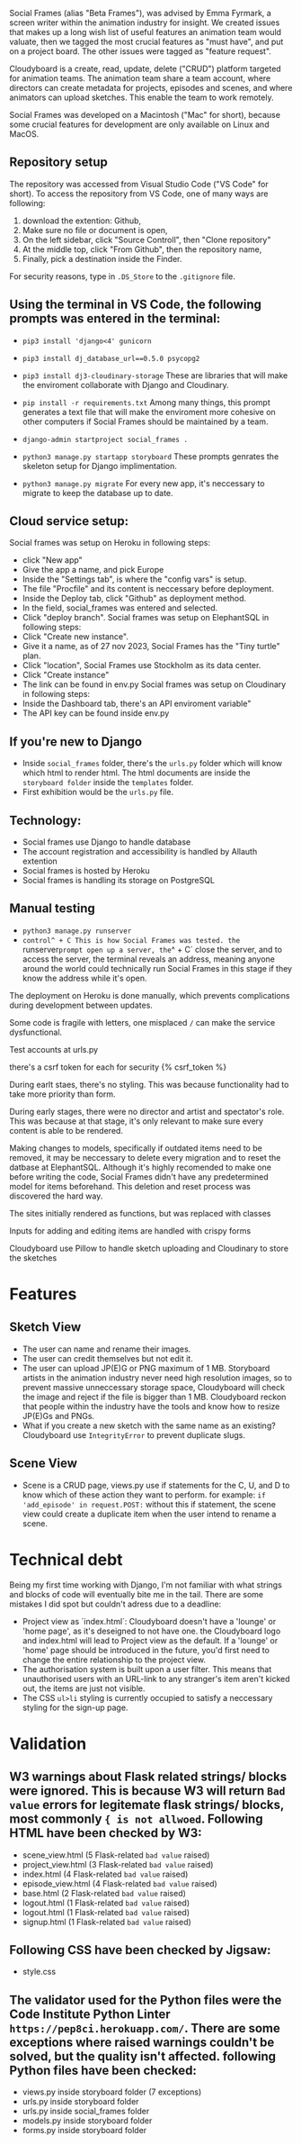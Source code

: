 Social Frames (alias "Beta Frames"), was advised by Emma Fyrmark, a screen writer within the animation industry for insight. We created issues that makes up a long wish list of useful features an animation team would valuate, then we tagged the most crucial features as "must have", and put on a project board. The other issues were tagged as "feature request".

Cloudyboard is a create, read, update, delete ("CRUD") platform targeted for animation teams. The animation team share a team account, where directors can create metadata for projects, episodes and scenes, and where animators can upload sketches. This enable the team to work remotely.

Social Frames was developed on a Macintosh ("Mac" for short), because some crucial features for development are only available on Linux and MacOS.

Repository setup
------
The repository was accessed from Visual Studio Code ("VS Code" for short). To access the repository from VS Code, one of many ways are following:
1. download the extention: Github,
2. Make sure no file or document is open,
3. On the left sidebar, click "Source Controll", then "Clone repository"
4. At the middle top, click "From Github", then the repository name,
5. Finally, pick a destination inside the Finder.

For security reasons, type in `.DS_Store` to the `.gitignore` file.

Using the terminal in VS Code, the following prompts was entered in the terminal:
------
- `pip3 install 'django<4' gunicorn`
- `pip3 install dj_database_url==0.5.0 psycopg2`
- `pip3 install dj3-cloudinary-storage`
These are libraries that will make the enviroment collaborate with Django and Cloudinary.

- `pip install -r requirements.txt`
Among many things, this prompt generates a text file that will make the enviroment more cohesive on other computers if Social Frames should be maintained by a team.

- `django-admin startproject social_frames .`
- `python3 manage.py startapp storyboard`
These prompts genrates the skeleton setup for Django implimentation.

- `python3 manage.py migrate`
For every new app, it's neccessary to migrate to keep the database up to date.

Cloud service setup:
------
Social frames was setup on Heroku in following steps:
- click "New app"
- Give the app a name, and pick Europe
- Inside the "Settings tab", is where the "config vars" is setup.
- The file "Procfile" and its content is neccessary before deployment.
- Inside the Deploy tab, click "Github" as deployment method.
- In the field, social_frames was entered and selected.
- Click "deploy branch".
Social frames was setup on ElephantSQL in following steps:
- Click "Create new instance".
- Give it a name, as of 27 nov 2023, Social Frames has the "Tiny turtle" plan.
- Click "location", Social Frames use Stockholm as its data center.
- Click "Create instance"
- The link can be found in env.py
Social frames was setup on Cloudinary in following steps:
- Inside the Dashboard tab, there's an API enviroment variable"
- The API key can be found inside env.py

If you're new to Django
------
- Inside `social_frames` folder, there's the `urls.py` folder which will know which html to render html. The html documents are inside the `storyboard folder` inside the `templates` folder.
- First exhibition would be the `urls.py` file.

Technology:
------
- Social frames use Django to handle database
- The account registration and accessibility is handled by Allauth extention
- Social frames is hosted by Heroku
- Social frames is handling its storage on PostgreSQL

Manual testing
------
- `python3 manage.py runserver`
- `control^ + C
This is how Social Frames was tested. the `runserver` prompt open up a server, the `^ + C` close the server, and to access the server, the terminal reveals an address, meaning anyone around the world could technically run Social Frames in this stage if they know the address while it's open.

The deployment on Heroku is done manually, which prevents complications during development between updates.

Some code is fragile with letters, one misplaced `/` can make the service dysfunctional.

Test accounts at urls.py

there's a csrf token for each for security {% csrf_token %}

During earlt staes, there's no styling. This was because functionality had to take more priority than form.

During early stages, there were no director and artist and spectator's role. This was because at that stage, it's only relevant to make sure every content is able to be rendered.

Making changes to models, specifically if outdated items need to be removed, it may be neccessary to delete every migration and to reset the datbase at ElephantSQL. Although it's highly recomended to make one before writing the code, Social Frames didn't have any predetermined model for items beforehand. This deletion and reset process was discovered the hard way.

The sites initially rendered as functions, but was replaced with classes

Inputs for adding and editing items are handled with crispy forms

Cloudyboard use Pillow to handle sketch uploading and Cloudinary to store the sketches


Features
======

Sketch View
------
- The user can name and rename their images.
- The user can credit themselves but not edit it.
- The user can upload JP(E)G or PNG maximum of 1 MB. Storyboard artists in the animation industry never need high resolution images, so to prevent massive unneccessary storage space, Cloudyboard will check the image and reject if the file is bigger than 1 MB. Cloudyboard reckon that people within the industry have the tools and know how to resize JP(E)Gs and PNGs.
- What if you create a new sketch with the same name as an existing? Cloudyboard use `IntegrityError` to prevent duplicate slugs.

Scene View
------
- Scene is a CRUD page, views.py use if statements for the C, U, and D to know which of these action they want to perform. for example: `if 'add_episode' in request.POST:` without this if statement, the scene view could create a duplicate item when the user intend to rename a scene.

Technical debt
======
Being my first time working with Django, I'm not familiar with what strings and blocks of code will eventually bite me in the tail. There are some mistakes I did spot but couldn't adress due to a deadline:
- Project view as ´index.html´: Cloudyboard doesn't have a 'lounge' or 'home page', as it's deseigned to not have one. the Cloudyboard logo and index.html will lead to Project view as the default. If a 'lounge' or 'home' page should be introduced in the future, you'd first need to change the entire relationship to the project view.
- The authorisation system is built upon a user filter. This means that unauthorised users with an URL-link to any stranger's item aren't kicked out, the items are just not visible.
- The CSS `ul>li` styling is currently occupied to satisfy a neccessary styling for the sign-up page.

Validation
======

W3 warnings about Flask related strings/ blocks were ignored. This is because W3 will return `Bad value` errors for legitemate flask strings/ blocks, most commonly `{ is not allwoed`. Following HTML have been checked by W3:
------
- scene_view.html (5 Flask-related `bad value` raised)
- project_view.html (3 Flask-related `bad value` raised)
- index.html (4 Flask-related `bad value` raised)
- episode_view.html (4 Flask-related `bad value` raised)
- base.html (2 Flask-related `bad value` raised)
- logout.html (1 Flask-related `bad value` raised)
- logout.html (1 Flask-related `bad value` raised)
- signup.html (1 Flask-related `bad value` raised)

Following CSS have been checked by Jigsaw:
------
- style.css

The validator used for the Python files were the Code Institute Python Linter `https://pep8ci.herokuapp.com/`. There are some exceptions where raised warnings couldn't be solved, but the quality isn't affected. following Python files have been checked:
------
- views.py inside storyboard folder (7 exceptions)
- urls.py inside storyboard folder
- urls.py inside social_frames folder
- models.py inside storyboard folder
- forms.py inside storyboard folder